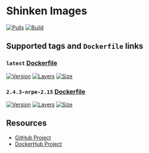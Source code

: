 # Shinken Images

[![Pulls](https://img.shields.io/docker/pulls/cornernote/shinken.svg?style=flat-square)](https://hub.docker.com/r/cornernote/shinken/) [![Build](https://img.shields.io/docker/build/cornernote/shinken.svg?style=flat-square)](https://hub.docker.com/r/cornernote/shinken/)


## Supported tags and `Dockerfile` links

### `latest` [Dockerfile](https://github.com/cornernote/docker-shinken/blob/master/Dockerfile)

[![Version](https://img.shields.io/badge/version-latest-blue.svg?style=flat-square)](https://github.com/cornernote/docker-shinken) [![Layers](https://img.shields.io/microbadger/layers/cornernote/shinken/latest.svg?style=flat-square)](https://hub.docker.com/r/cornernote/shinken/) [![Size](https://img.shields.io/microbadger/image-size/cornernote/shinken/latest.svg?style=flat-square)](https://hub.docker.com/r/cornernote/shinken/)

### `2.4.3-nrpe-2.15` [Dockerfile](https://github.com/cornernote/docker-shinken/blob/master/Dockerfile)

[![Version](https://img.shields.io/badge/version-2.4.3-nrpe-2.15-blue.svg?style=flat-square)](https://github.com/cornernote/docker-shinken) [![Layers](https://img.shields.io/microbadger/layers/cornernote/shinken/2.4.3-nrpe-2.15.svg?style=flat-square)](https://hub.docker.com/r/cornernote/shinken/) [![Size](https://img.shields.io/microbadger/image-size/cornernote/shinken/2.4.3-nrpe-2.15.svg?style=flat-square)](https://hub.docker.com/r/cornernote/shinken/)


## Resources

* [GitHub Project](https://github.com/cornernote/docker-shinken)
* [DockerHub Project](https://hub.docker.com/r/cornernote/shinken/)
